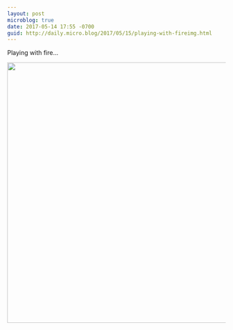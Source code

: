 ```yaml
---
layout: post
microblog: true
date: 2017-05-14 17:55 -0700
guid: http://daily.micro.blog/2017/05/15/playing-with-fireimg.html
---
```

Playing with fire...

<img src="http://daily.micro.blog/uploads/2017/e9882aea10.jpg" width="600" height="600" style="height: auto" />
